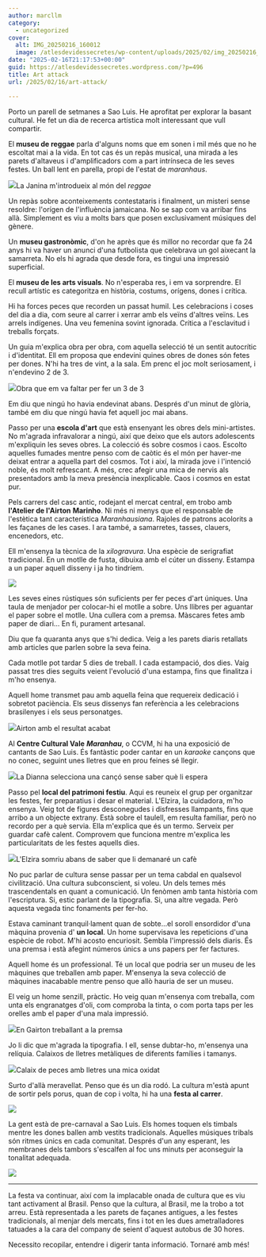 ```yaml
---
author: marcllm
category:
  - uncategorized
cover:
  alt: IMG_20250216_160012
  image: /atlesdevidessecretes/wp-content/uploads/2025/02/img_20250216_160012.jpg
date: "2025-02-16T21:17:53+00:00"
guid: https://atlesdevidessecretes.wordpress.com/?p=496
title: Art attack
url: /2025/02/16/art-attack/

---
```

Porto un parell de setmanes a Sao Luis. He aprofitat per explorar la basant cultural. He fet un dia de recerca artística molt interessant que vull compartir.

El **museu de reggae** parla d'alguns noms que em sonen i mil més que no he escoltat mai a la vida. En tot cas és un repàs musical, una mirada a les parets d'altaveus i d'amplificadors com a part intrínseca de les seves festes. Un ball lent en parella, propi de l'estat de _maranhaus_.

![](/atlesdevidessecretes/wp-content/uploads/2025/02/img_20250214_2040397323812237830323858.jpg?w=1024)La Janina m'introdueix al món del _reggae_

Un repàs sobre aconteixements contestataris i finalment, un misteri sense resoldre: l'orígen de l'influència jamaicana. No se sap com va arribar fins allà. Simplement es viu a molts bars que posen exclusivament músiques del gènere.

Un **museu gastronòmic**, d'on he après que és millor no recordar que fa 24 anys hi va haver un anunci d'una futbolista que celebrava un gol aixecant la samarreta. No els hi agrada que desde fora, es tingui una impressió superficial.

El **museu de les arts visuals**. No n'esperaba res, i em va sorprendre. El recull artístic es categoritza en història, costums, orígens, dones i crítica.

Hi ha forces peces que recorden un passat humil. Les celebracions i coses del dia a dia, com seure al carrer i xerrar amb els veïns d'altres veïns. Les arrels indígenes. Una veu femenina sovint ignorada. Crítica a l'esclavitud i treballs forçats.

Un guia m'explica obra per obra, com aquella selecció té un sentit autocrític i d'identitat. Ell em proposa que endevini quines obres de dones són fetes per dones. N'hi ha tres de vint, a la sala. Em prenc el joc molt seriosament, i n'endevino 2 de 3.

![](/atlesdevidessecretes/wp-content/uploads/2025/02/10000642441481688809657355263.jpg?w=1024)Obra que em va faltar per fer un 3 de 3

Em diu que ningú ho havia endevinat abans. Després d'un minut de glòria, també em diu que ningú havia fet aquell joc mai abans.

Passo per una **escola d'art** que està ensenyant les obres dels mini-artistes. No m'agrada infravalorar a ningú, així que deixo que els autors adolescents m'expliquin les seves obres. La colecció és sobre cosmos i caos. Escolto aquelles fumades mentre penso com de caòtic és el món per haver-me deixat entrar a aquella part del cosmos. Tot i així, la mirada jove i l'intenció noble, és molt refrescant. A més, crec afegir una mica de nervis als presentadors amb la meva presència inexplicable. Caos i cosmos en estat pur.

Pels carrers del casc antic, rodejant el mercat central, em trobo amb **l'Atelier de l'Airton** **Marinho**. Ni més ni menys que el responsable de l'estètica tant característica _Maranhausiana_. Rajoles de patrons acolorits a les façanes de les cases. I ara també, a samarretes, tasses, clauers, encenedors, etc.

Ell m'ensenya la tècnica de la _xilogravura_. Una espècie de serigrafiat tradicional. En un motlle de fusta, dibuixa amb el cúter un disseny. Estampa a un paper aquell disseny i ja ho tindríem.

![](/atlesdevidessecretes/wp-content/uploads/2025/02/img202502131219486930532437475091620.jpg?w=1024)

Les seves eines rústiques són suficients per fer peces d'art úniques. Una taula de menjador per colocar-hi el motlle a sobre. Uns llibres per aguantar el paper sobre el motlle. Una cullera com a premsa. Màscares fetes amb paper de diari... En fi, purament artesanal.

Diu que fa quaranta anys que s'hi dedica. Veig a les parets diaris retallats amb articles que parlen sobre la seva feina.

Cada motlle pot tardar 5 dies de treball. I cada estampació, dos dies. Vaig passat tres dies seguits veient l'evolució d'una estampa, fins que finalitza i m'ho ensenya.

Aquell home transmet pau amb aquella feina que requereix dedicació i sobretot paciència. Els seus dissenys fan referència a les celebracions brasilenyes i els seus personatges.

![](/atlesdevidessecretes/wp-content/uploads/2025/02/img_20250216_1440018789968491893590261.jpg?w=1024)Airton amb el resultat acabat

Al **Centre Cultural Vale** **_Maranhau_**, o CCVM, hi ha una exposició de cantants de Sao Luis. És fantàstic poder cantar en un _karaoke_ cançons que no conec, seguint unes lletres que en prou feines sé llegir.

![](/atlesdevidessecretes/wp-content/uploads/2025/02/img_20250216_1448372043580905520577535.jpg?w=684)La Dianna selecciona una cançó sense saber què li espera

Passo pel **local del patrimoni festiu**. Aqui es reuneix el grup per organitzar les festes, fer preparatius i desar el material. L'Elzira, la cuidadora, m'ho ensenya. Veig tot de figures desconegudes i disfresses llampants, fins que arribo a un objecte extrany. Està sobre el taulell, em resulta familiar, però no recordo per a què servia. Ella m'explica que és un termo. Serveix per guardar cafè calent. Comprovem que funciona mentre m'explica les particularitats de les festes aquells dies.

![](/atlesdevidessecretes/wp-content/uploads/2025/02/img_20250216_1508274402195998116623624.jpg?w=1024)L'Elzira somriu abans de saber que li demanaré un cafè

No puc parlar de cultura sense passar per un tema cabdal en qualsevol civilització. Una cultura subconscient, si voleu. Un dels temes més trascendentals en quant a comunicació. Un fenòmen amb tanta història com l'escriptura. Si, estic parlant de la tipografia. Si, una altre vegada. Però aquesta vegada tinc fonaments per fer-ho.

Estava caminant tranquil·lament quan de sobte...el soroll ensordidor d'una màquina provenia d' **un local**. Un home supervisava les repeticions d'una espècie de robot. M'hi acosto encuriosit. Sembla l'impressió dels diaris. És una premsa i està afegint números únics a uns papers per fer factures.

Aquell home és un professional. Té un local que podria ser un museu de les màquines que treballen amb paper. M'ensenya la seva colecció de màquines inacabable mentre penso que allò hauria de ser un museu.

El veig un home senzill, pràctic. Ho veig quan m'ensenya com treballa, com unta els engranatges d'oli, com comproba la tinta, o com porta taps per les orelles amb el paper d'una mala impressió.

![](/atlesdevidessecretes/wp-content/uploads/2025/02/img_20250216_1539172390633053285631339.jpg?w=1024)En Gairton treballant a la premsa

Jo li dic que m'agrada la tipografia. I ell, sense dubtar-ho, m'ensenya una relíquia. Calaixos de lletres metàliques de diferents famílies i tamanys.

![](/atlesdevidessecretes/wp-content/uploads/2025/02/img_20250216_1540105282641211458740892.jpg?w=1024)Calaix de peces amb lletres una mica oxidat

Surto d'allà meravellat. Penso que és un dia rodó. La cultura m'està apunt de sortir pels porus, quan de cop i volta, hi ha una **festa al carrer**.

![](/atlesdevidessecretes/wp-content/uploads/2025/02/img202502161556479128555464028232919.jpg?w=1024)

La gent està de pre-carnaval a Sao Luis. Els homes toquen els timbals mentre les dones ballen amb vestits tradicionals. Aquelles músiques tribals són ritmes únics en cada comunitat. Després d'un any esperant, les membranes dels tambors s'escalfen al foc uns minuts per aconseguir la tonalitat adequada.

![](/atlesdevidessecretes/wp-content/uploads/2025/02/img_20250216_1600127695103168888800439.jpg?w=1024)

* * *

La festa va continuar, així com la implacable onada de cultura que es viu tant activament al Brasil. Penso que la cultura, al Brasil, me la trobo a tot arreu. Està representada a les parets de façanes antigues, a les festes tradicionals, al menjar dels mercats, fins i tot en les dues ametralladores tatuades a la cara del company de seient d'aquest autobus de 30 hores.

Necessito recopilar, entendre i digerir tanta informació. Tornaré amb més!
